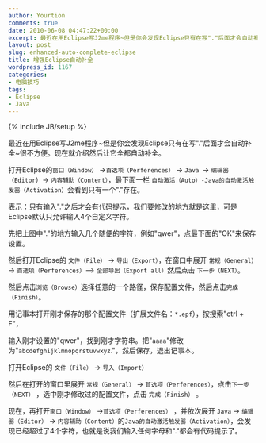 ```yaml
---
author: Yourtion
comments: true
date: 2010-06-08 04:47:22+00:00
excerpt: 最近在用Eclipse写J2me程序~但是你会发现Eclipse只有在写"."后面才会自动补全~很不方便。现在就介绍然后让它全都自动补全。
layout: post
slug: enhanced-auto-complete-eclipse
title: 增强Eclipse自动补全
wordpress_id: 1167
categories:
- 电脑技巧
tags:
- Eclipse
- Java
---
```

{% include JB/setup %}

最近在用Eclipse写J2me程序~但是你会发现Eclipse只有在写"."后面才会自动补全~很不方便。现在就介绍然后让它全都自动补全。

打开Eclipse的```窗口（Window）``` ->```首选项（Perferences）``` -> ```Java ```-> ```编辑器（Editor```）-> ```内容辅助（Content）```，最下面一栏 ```自动激活（Auto）-Java的自动激活触发器（Activation）```会看到只有一个"."存在。

表示：只有输入"."之后才会有代码提示，我们要修改的地方就是这里，可是Eclipse默认只允许输入4个自定义字符。 

先把上图中"."的地方输入几个随便的字符，例如"qwer"，点最下面的"OK"来保存设置。 

然后打开Eclipse的 ```文件（File）``` -> ```导出（Export）```，在窗口中展开 ```常规（General）``` -> ```首选项（Perferences）```--> ```全部导出（Export all）```然后点击 ```下一步（NEXT）```。

然后点击```浏览（Browse）```选择任意的一个路径，保存配置文件，然后点击```完成（Finish）```。

用记事本打开刚才保存的那个配置文件（扩展文件名：```*.epf```），按搜索"ctrl + F"，

输入刚才设置的"qwer"，找到刚才字符串。把"```aaaa```"修改为"```abcdefghijklmnopqrstuvwxyz```."，然后保存，退出记事本。

打开Eclipse的 ```文件（File）``` -> ``导入（Import）``

然后在打开的窗口里展开 ```常规（General）``` -> ```首选项（Perferences）```，点击```下一步（NEXT）``` ，选中刚才修改过的配置文件，点击 ```完成（Finish）``` 。

现在，再打开```窗口（Window）``` ->```首选项（Perferences）``` ，并依次展开 ```Java``` -> ```编辑器（Editor）``` -> ```内容辅助（Content）```的```Java的自动激活触发器（Activation）```，会发现已经超过了4个字符，也就是说我们输入任何字母和"."都会有代码提示了。
